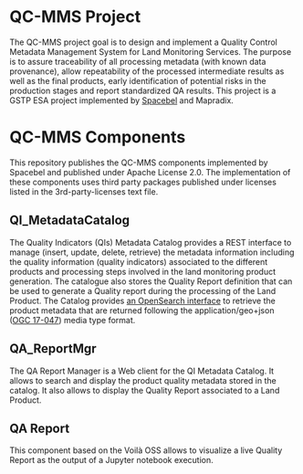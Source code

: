 # QC-MMS Project

The QC-MMS project goal is to design and implement a Quality Control Metadata Management System for Land Monitoring Services.
The purpose is  to assure traceability of all processing metadata (with known data provenance), allow repeatability of the processed intermediate results as well as the final products, 
early identification of potential risks in the production stages and report standardized QA results.
This project is a GSTP ESA project implemented by [Spacebel](http://www.spacebel.be) and Mapradix. 

# QC-MMS Components
This repository publishes the QC-MMS components implemented by Spacebel and published under Apache License 2.0. The implementation of these components uses third party packages published under licenses listed in the 3rd-party-licenses text file.

## QI_MetadataCatalog
The Quality Indicators (QIs)  Metadata Catalog provides a REST interface to manage (insert, update, delete, retrieve) the metadata information including the quality information (quality indicators) 
associated to the different products and processing steps involved in the land monitoring product generation. The catalogue also stores the Quality Report definition that can be used to generate a Quality report during the processing of the Land Product.
The Catalog provides [an OpenSearch interface](https://docs.opengeospatial.org/is/13-026r8/13-026r8.html) to retrieve the product metadata that are returned following the application/geo+json ([OGC 17-047](https://docs.opengeospatial.org/is/17-047r1/17-047r1.html)) media type format.

## QA_ReportMgr

The QA Report Manager is a Web client for the QI Metadata Catalog. It allows to search and display the product quality metadata stored in the catalog. 
It also allows to display the Quality Report associated to a Land Product.

## QA Report
This component based on the Voilà OSS allows to visualize a live Quality Report as the output of a Jupyter notebook execution.




